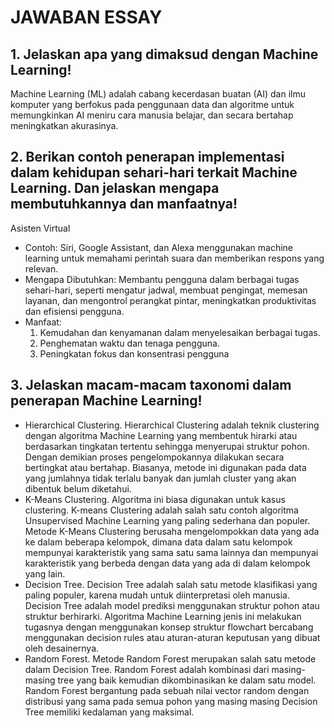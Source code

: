 # JAWABAN ESSAY

## 1. Jelaskan apa yang dimaksud dengan Machine Learning!

Machine Learning (ML) adalah cabang kecerdasan buatan (AI) dan ilmu komputer yang berfokus pada penggunaan data dan algoritme untuk memungkinkan AI meniru cara manusia belajar, dan secara bertahap meningkatkan akurasinya.

## 2. Berikan contoh penerapan implementasi dalam kehidupan sehari-hari terkait Machine Learning. Dan jelaskan mengapa membutuhkannya dan manfaatnya!

Asisten Virtual

- Contoh: Siri, Google Assistant, dan Alexa menggunakan machine learning untuk memahami perintah suara dan memberikan respons yang relevan.
- Mengapa Dibutuhkan: Membantu pengguna dalam berbagai tugas sehari-hari, seperti mengatur jadwal, membuat pengingat, memesan layanan, dan mengontrol perangkat pintar, meningkatkan produktivitas dan efisiensi pengguna.
- Manfaat:
  1. Kemudahan dan kenyamanan dalam menyelesaikan berbagai tugas.
  2. Penghematan waktu dan tenaga pengguna.
  3. Peningkatan fokus dan konsentrasi pengguna

## 3. Jelaskan macam-macam taxonomi dalam penerapan Machine Learning!

- Hierarchical Clustering. Hierarchical Clustering adalah teknik clustering dengan algoritma Machine Learning yang membentuk hirarki atau berdasarkan tingkatan tertentu sehingga menyerupai struktur pohon. Dengan demikian proses pengelompokannya dilakukan secara bertingkat atau bertahap. Biasanya, metode ini digunakan pada data yang jumlahnya tidak terlalu banyak dan jumlah cluster yang akan dibentuk belum diketahui.
- K-Means Clustering. Algoritma ini biasa digunakan untuk kasus clustering. K-means Clustering adalah salah satu contoh algoritma Unsupervised Machine Learning yang paling sederhana dan populer. Metode K-Means Clustering berusaha mengelompokkan data yang ada ke dalam beberapa kelompok, dimana data dalam satu kelompok mempunyai karakteristik yang sama satu sama lainnya dan mempunyai karakteristik yang berbeda dengan data yang ada di dalam kelompok yang lain.
- Decision Tree. Decision Tree adalah salah satu metode klasifikasi yang paling populer, karena mudah untuk diinterpretasi oleh manusia. Decision Tree adalah model prediksi menggunakan struktur pohon atau struktur berhirarki. Algoritma Machine Learning jenis ini melakukan tugasnya dengan menggunakan konsep struktur flowchart bercabang menggunakan decision rules atau aturan-aturan keputusan yang dibuat oleh desainernya.
- Random Forest. Metode Random Forest merupakan salah satu metode dalam Decision Tree. Random Forest adalah kombinasi dari masing-masing tree yang baik kemudian dikombinasikan ke dalam satu model. Random Forest bergantung pada sebuah nilai vector random dengan distribusi yang sama pada semua pohon yang masing masing Decision Tree memiliki kedalaman yang maksimal.

